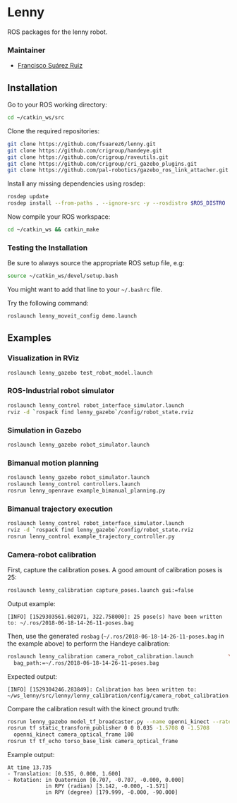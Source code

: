 # Lenny

ROS packages for the lenny robot.

### Maintainer
* [Francisco Suárez Ruiz](http://fsuarez6.github.io)

## Installation

Go to your ROS working directory:
```bash
cd ~/catkin_ws/src
```

Clone the required repositories:
```bash
git clone https://github.com/fsuarez6/lenny.git
git clone https://github.com/crigroup/handeye.git
git clone https://github.com/crigroup/raveutils.git
git clone https://github.com/crigroup/cri_gazebo_plugins.git
git clone https://github.com/pal-robotics/gazebo_ros_link_attacher.git
```

Install any missing dependencies using rosdep:
```bash
rosdep update
rosdep install --from-paths . --ignore-src -y --rosdistro $ROS_DISTRO
```

Now compile your ROS workspace:
```bash
cd ~/catkin_ws && catkin_make
```

### Testing the Installation

Be sure to always source the appropriate ROS setup file, e.g:
```bash
source ~/catkin_ws/devel/setup.bash
```
You might want to add that line to your `~/.bashrc` file.

Try the following command:
```bash
roslaunch lenny_moveit_config demo.launch
```

## Examples

### Visualization in RViz
```bash
roslaunch lenny_gazebo test_robot_model.launch
```

### ROS-Industrial robot simulator
```bash
roslaunch lenny_control robot_interface_simulator.launch
rviz -d `rospack find lenny_gazebo`/config/robot_state.rviz
```

### Simulation in Gazebo
```bash
roslaunch lenny_gazebo robot_simulator.launch
```

### Bimanual motion planning
```bash
roslaunch lenny_gazebo robot_simulator.launch
roslaunch lenny_control controllers.launch
rosrun lenny_openrave example_bimanual_planning.py
```

### Bimanual trajectory execution
```bash
roslaunch lenny_control robot_interface_simulator.launch
rviz -d `rospack find lenny_gazebo`/config/robot_state.rviz
rosrun lenny_control example_trajectory_controller.py
```

### Camera-robot calibration
First, capture the calibration poses. A good amount of calibration poses is 25:
```bash
roslaunch lenny_calibration capture_poses.launch gui:=false
```
Output example:
```
[INFO] [1529303561.602071, 322.758000]: 25 pose(s) have been written to: ~/.ros/2018-06-18-14-26-11-poses.bag
```

Then, use the generated `rosbag` (`~/.ros/2018-06-18-14-26-11-poses.bag` in the example above) to perform the Handeye calibration:
```bash
roslaunch lenny_calibration camera_robot_calibration.launch           \
  bag_path:=~/.ros/2018-06-18-14-26-11-poses.bag
```
Expected output:
```
[INFO] [1529304246.283849]: Calibration has been written to: ~/ws_lenny/src/lenny/lenny_calibration/config/camera_robot_calibration.yaml
```

Compare the calibration result with the kinect ground truth:
```bash
rosrun lenny_gazebo model_tf_broadcaster.py --name openni_kinect --rate 10
rosrun tf static_transform_publisher 0 0 0.035 -1.5708 0 -1.5708              \
  openni_kinect camera_optical_frame 100
rosrun tf tf_echo torso_base_link camera_optical_frame
```
Example output:
```
At time 13.735
- Translation: [0.535, 0.000, 1.600]
- Rotation: in Quaternion [0.707, -0.707, -0.000, 0.000]
            in RPY (radian) [3.142, -0.000, -1.571]
            in RPY (degree) [179.999, -0.000, -90.000]
```
